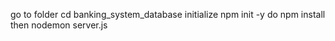go to folder cd banking_system_database
initialize npm init -y
do npm install
then nodemon server.js

